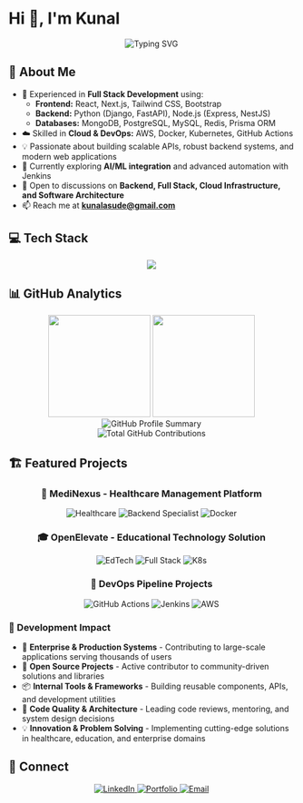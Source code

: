 # Hi 👋, I'm Kunal

<div align="center">
  <img src="https://readme-typing-svg.demolab.com?font=Fira+Code&pause=1000&color=2196F3&center=true&vCenter=true&width=435&lines=Backend+Specialist;Full+Stack+Developer;Python+Django+REST+Expert;Cloud+%26+DevOps+Enthusiast" alt="Typing SVG" />
</div>

## 🚀 About Me

- 🔭 Experienced in **Full Stack Development** using:
  - **Frontend:** React, Next.js, Tailwind CSS, Bootstrap
  - **Backend:** Python (Django, FastAPI), Node.js (Express, NestJS)
  - **Databases:** MongoDB, PostgreSQL, MySQL, Redis, Prisma ORM
- ☁️ Skilled in **Cloud & DevOps:** AWS, Docker, Kubernetes, GitHub Actions
- 💡 Passionate about building scalable APIs, robust backend systems, and modern web applications
- 🌱 Currently exploring **AI/ML integration** and advanced automation with Jenkins
- 💬 Open to discussions on **Backend, Full Stack, Cloud Infrastructure, and Software Architecture**
- 📫 Reach me at **[kunalasude@gmail.com](mailto:kunalasude@gmail.com)**

## 💻 Tech Stack

<div align="center">
  <img src="https://skillicons.dev/icons?i=python,django,fastapi,js,ts,react,nextjs,nodejs,express,nestjs,mongodb,postgresql,mysql,redis,prisma,aws,docker,kubernetes,github,githubactions,graphql,tailwind,bootstrap,bash&perline=12" />
</div>

## 📊 GitHub Analytics

<div align="center">
  <!-- GitHub Stats Cards -->
  <img height="180em" src="https://github-readme-stats.vercel.app/api?username=KunalAsude&show_icons=true&theme=dark&hide_border=true&count_private=true&include_all_commits=true" />
  <img height="180em" src="https://github-readme-stats.vercel.app/api/top-langs/?username=KunalAsude&layout=compact&theme=dark&hide_border=true&langs_count=8" />
</div>

<div align="center">
  <!-- Detailed Profile Summary -->
  <img src="https://github-profile-summary-cards.vercel.app/api/cards/profile-details?username=KunalAsude&theme=github_dark" alt="GitHub Profile Summary" />
</div>

<div align="center">
  <!-- Total Contributions -->
  <img src="https://komarev.com/ghpvc/?username=KunalAsude&label=Total%20GitHub%20Contributions&color=2196F3&style=for-the-badge" alt="Total GitHub Contributions" />
</div>

## 🏗️ Featured Projects

<div align="center">
  
  ### 🏥 **MediNexus** - Healthcare Management Platform
  ![Healthcare](https://img.shields.io/badge/Healthcare-Tech-success?style=for-the-badge&logo=medical-cross)
  ![Backend Specialist](https://img.shields.io/badge/Backend-Specialist-blue?style=for-the-badge&logo=python)
  ![Docker](https://img.shields.io/badge/Docker-Containerized-blue?style=for-the-badge&logo=docker)
  
  ### 🎓 **OpenElevate** - Educational Technology Solution
  ![EdTech](https://img.shields.io/badge/EdTech-Platform-orange?style=for-the-badge&logo=graduation-cap)
  ![Full Stack](https://img.shields.io/badge/Full%20Stack-Developer-black?style=for-the-badge&logo=next.js)
  ![K8s](https://img.shields.io/badge/Kubernetes-Orchestration-blue?style=for-the-badge&logo=kubernetes)
  
  ### 🔧 **DevOps Pipeline Projects**
  ![GitHub Actions](https://img.shields.io/badge/GitHub-Actions-blue?style=for-the-badge&logo=githubactions)
  ![Jenkins](https://img.shields.io/badge/Jenkins-CI/CD-red?style=for-the-badge&logo=jenkins)
  ![AWS](https://img.shields.io/badge/AWS-Cloud-orange?style=for-the-badge&logo=amazon-aws)
  
</div>

### 💼 Development Impact
- 🚀 **Enterprise & Production Systems** - Contributing to large-scale applications serving thousands of users
- 🔧 **Open Source Projects** - Active contributor to community-driven solutions and libraries
- 📦 **Internal Tools & Frameworks** - Building reusable components, APIs, and development utilities
- 🌟 **Code Quality & Architecture** - Leading code reviews, mentoring, and system design decisions
- 💡 **Innovation & Problem Solving** - Implementing cutting-edge solutions in healthcare, education, and enterprise domains

## 🤝 Connect

<div align="center">
  <a href="https://www.linkedin.com/in/kunalasude/" target="_blank">
    <img src="https://img.shields.io/badge/LinkedIn-0077B5?style=for-the-badge&logo=linkedin&logoColor=white" alt="LinkedIn" />
  </a>
  <a href="https://kunalasude.dev" target="_blank">
    <img src="https://img.shields.io/badge/Portfolio-000000?style=for-the-badge&logo=About.me&logoColor=white" alt="Portfolio" />
  </a>
  <a href="mailto:kunalasude@gmail.com" target="_blank">
    <img src="https://img.shields.io/badge/Email-D14836?style=for-the-badge&logo=gmail&logoColor=white" alt="Email" />
  </a>
</div>
